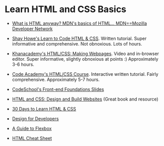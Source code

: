 # Learn HTML and CSS Basics

* [What is HTML anyway? MDN's basics of HTML...  MDN==Mozilla Developer Network](https://developer.mozilla.org/en-US/Learn/Getting_started_with_the_web/HTML_basics)

* [Shay Howe's Learn to Code HTML & CSS](http://learn.shayhowe.com/html-css/). Written tutorial. Super informative and comprehensive. Not obnoxious. Lots of hours.

* [Khanacademy's HTML/CSS: Making Webpages](https://www.khanacademy.org/computing/computer-programming/html-css). Video and in-browser editor. Super informative, slightly obnoxious at points :) Approximately 3-6 hours.

* [Code Academy's HTML/CSS Course](https://www.codecademy.com/learn/web). Interactive written tutorial. Fairly comprehensive. Approximately 5-7 hours.

* [CodeSchool's Front-end Foundations Slides](http://courseware.codeschool.com/front-end-foundations/Front-end-Foundations.pdf)

* [HTML and CSS: Design and Build Websites](http://www.amazon.com/HTML-CSS-Design-Build-Websites/dp/1118008189) (Great book and resource)

* [30 Days to Learn HTML & CSS](http://webdesign.tutsplus.com/courses/30-days-to-learn-html-css)

* [Design for Developers](http://webdesign.tutsplus.com/series/design-school-for-developers--webdesign-13793)

* [A Guide to Flexbox](https://css-tricks.com/snippets/css/a-guide-to-flexbox/)

* [HTML Cheat Sheet](https://digital.com/tools/html-cheatsheet/)


